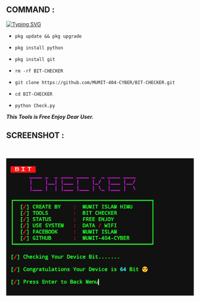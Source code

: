 ## COMMAND :

[![Typing SVG](https://readme-typing-svg.demolab.com?font=Fira+Code&pause=1000&color=FF2C10&background=31FF9400&width=435&lines=Any+Device+Bit+Checking+Tool+Enjoy%F0%9F%A4%9F)](https://git.io/typing-svg)

* `pkg update && pkg upgrade`

* `pkg install python`

* `pkg install git`

* `rm -rf BIT-CHECKER`

* `git clone https://github.com/MUMIT-404-CYBER/BIT-CHECKER.git`

* `cd BIT-CHECKER`

* `python Check.py`


___This Tools is Free Enjoy Dear User.___</br>

## SCREENSHOT :
<br>
<p align="center">
<img src="__scr__/ck.jpg"/>
</p>
